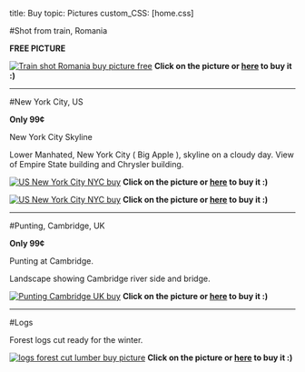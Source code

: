 title: Buy
topic: Pictures
custom_CSS: [home.css]

<script type="text/javascript" src="https://gumroad.com/js/gumroad.js"></script>

#Shot from train, Romania

**FREE PICTURE**

[train]: https://gumroad.com/l/xImae 'Buy: Shot from train, Romania'

[![Train shot Romania buy picture free](http://farm9.staticflickr.com/8399/8634665744_f65a6526c7_h.jpg)][train]
**Click on the picture or [**here**][train] to buy it :)**

---

#New York City, US

**Only 99¢**

New York City Skyline

Lower Manhated, New York City ( Big Apple ), skyline on a cloudy day. View of Empire State building and Chrysler building. 

[nyc1]: http://gum.co/NYCity 'Buy: New York City, US'

[![US New York City NYC buy](http://farm9.staticflickr.com/8508/8578803716_a5d699202d_h.jpg)][nyc1]
**Click on the picture or [**here**][nyc1] to buy it :)**

[nyc2]:https://gumroad.com/l/manhattan 'Buy: New York City, US'

[![US New York City NYC buy](http://farm9.staticflickr.com/8388/8577693221_557d7d5e93_h.jpg)][nyc2]
**Click on the picture or [**here**][nyc2] to buy it :)**

---

#Punting, Cambridge, UK

**Only 99¢**

Punting at Cambridge. 

Landscape showing Cambridge river side and bridge.

[punting]: http://gum.co/punting 'Buy: Punting, Cambridge, UK'

[![Punting Cambridge UK buy](http://farm9.staticflickr.com/8380/8579497718_27c43b2970_h.jpg)][punting]
**Click on the picture or [**here**][punting] to buy it :)**


---

#Logs

Forest logs cut ready for the winter.

[logs]: http://gum.co/cut_logs 'Buy: Logs'

[![logs forest cut lumber buy picture](http://farm9.staticflickr.com/8514/8598411049_33507b3810_h.jpg)][logs]
**Click on the picture or [**here**][logs] to buy it :)**
